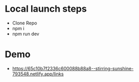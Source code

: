 # Local launch steps
- Clone Repo
- npm i
- npm run dev

# Demo
- https://65c10b7f2336c600088b88a8--stirring-sunshine-793548.netlify.app/links

